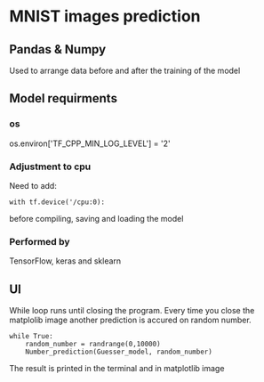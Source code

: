 # MNIST images prediction

## Pandas & Numpy 
Used to arrange data before and after the training of the model

## Model requirments
### os
os.environ['TF_CPP_MIN_LOG_LEVEL'] = '2'

### Adjustment to cpu
Need to add:
```
with tf.device('/cpu:0):
```
before compiling, saving and loading the model

### Performed by
TensorFlow, keras and sklearn

## UI
While loop runs until closing the program. Every time you close the matplolib image another prediction is accured on random number.

```
while True:
    random_number = randrange(0,10000)
    Number_prediction(Guesser_model, random_number)
```
The result is printed in the terminal and in matplotlib image
